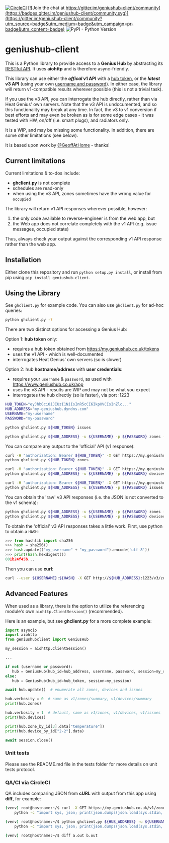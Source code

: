 [![CircleCI](https://circleci.com/gh/zxdavb/geniushub-client.svg?style=svg)](https://circleci.com/gh/zxdavb/geniushub-client) [![Join the chat at https://gitter.im/geniushub-client/community](https://badges.gitter.im/geniushub-client/community.svg)](https://gitter.im/geniushub-client/community?utm_source=badge&utm_medium=badge&utm_campaign=pr-badge&utm_content=badge) ![PyPI - Python Version](https://img.shields.io/pypi/pyversions/geniushub-client)

# geniushub-client
This is a Python library to provide access to a **Genius Hub** by abstracting its [RESTful API](https://my.geniushub.co.uk/docs). It uses **aiohttp** and is therefore async-friendly.

This library can use either the **_offical_ v1 API** with a [hub token](https://my.geniushub.co.uk/tokens), or the **_latest_ v3 API** (using your own [username and password](https://www.geniushub.co.uk/app)). In either case, the library will return v1-compatible results wherever possible (this is not a trivial task).

If you use the v3 API, you can interrogate the hub directly, rather than via Heat Genius' own servers. Note that the v3 API is undocumented, and so this functionality may break at any time. In fact, the v3 to v1 conversion if best efforts and may even be broken as is for some edge cases - it was tested with HW, on/off (i.e. smart plugs), and radiators only.

It is a WIP, and may be missing some functionality. In addition, there are some other limitations (see below).

It is based upon work by [@GeoffAtHome](https://github.com/zxdavb/geniushub-client/commits?author=GeoffAtHome) - thanks!

## Current limitations
Current limitations & to-dos include:
 - **ghclient.py** is not complete
 - schedules are read-only
 - when using the v3 API, zones sometimes have the wrong value for `occupied`

 The library will return v1 API responses wherever possible, however:
  1. the only code available to reverse-engineer is from the web app, but
  2. the Web app does not correlate completely with the v1 API (e.g. issue messages, occupied state)

Thus, always check your output against the corresponding v1 API response rather than the web app.

## Installation
Either clone this repository and run `python setup.py install`, or install from pip using `pip install geniushub-client`.

## Using the Library
See `ghclient.py` for example code. You can also use `ghclient.py` for ad-hoc queries:
```bash
python ghclient.py -?
```
There are two distinct options for accessing a Genius Hub:

Option 1: **hub token** only:
  - requires a hub token obtained from https://my.geniushub.co.uk/tokens
  - uses the v1 API - which is well-documented
  - interrogates Heat Genius' own servers (so is slower)

Option 2: hub **hostname/address** with **user credentials**:
  - requires your `username` & `password`, as used with https://www.geniushub.co.uk/app
  - uses the v3 API - results are WIP and may not be what you expect
  - interrogates the hub directly (so is faster), via port :1223

```bash
HUB_TOKEN="eyJhbGciOiJIUzI1NiIsInR5cCI6IkpXVCIsInZlc..."
HUB_ADDRESS="my-geniushub.dyndns.com"
USERNAME="my-username"
PASSWORD="my-password"

python ghclient.py ${HUB_TOKEN} issues

python ghclient.py ${HUB_ADDRESS} -u ${USERNAME} -p ${PASSWORD} zones -v
```

You can compare any output to the 'official' API (v1 response):
```bash
curl -H "authorization: Bearer ${HUB_TOKEN}" -X GET https://my.geniushub.co.uk/v1/zones/summary
python ghclient.py ${HUB_TOKEN} zones

curl -H "authorization: Bearer ${HUB_TOKEN}" -X GET https://my.geniushub.co.uk/v1/devices
python ghclient.py ${HUB_ADDRESS} -u ${USERNAME} -p ${PASSWORD} devices -v

curl -H "authorization: Bearer ${HUB_TOKEN}" -X GET https://my.geniushub.co.uk/v1/issues
python ghclient.py ${HUB_ADDRESS} -u ${USERNAME} -p ${PASSWORD} issues
```

You can obtain the 'raw' v3 API responses (i.e. the JSON is not converted to the v1 schema):
```bash
python ghclient.py ${HUB_ADDRESS} -u ${USERNAME} -p ${PASSWORD} zones -vvv
python ghclient.py ${HUB_ADDRESS} -u ${USERNAME} -p ${PASSWORD} devices -vvv
```

To obtain the 'official' v3 API responses takes a little work.  First, use python to obtain a `HASH`:
```python
>>> from hashlib import sha256
>>> hash = sha256()
>>> hash.update(("my_username" + "my_password").encode('utf-8'))
>>> print(hash.hexdigest())
001b24f45b...
```
Then you can use **curl**:
```bash
curl --user ${USERNAME}:${HASH} -X GET http://${HUB_ADDRESS}:1223/v3/zones
```

## Advanced Features
 When used as a library, there is the option to utilize the referencing module's own `aiohttp.ClientSession()` (recommended).

 Here is an example, but see **ghclient.py** for a more complete example:
 ```python
import asyncio
import aiohttp
from geniushubclient import GeniusHub

my_session = aiohttp.ClientSession()

...

if not (username or password):
    hub = GeniusHub(hub_id=hub_address, username, password, session=my_session)
else:
    hub = GeniusHub(hub_id=hub_token, session=my_session)

await hub.update()  # enumerate all zones, devices and issues

hub.verbosity = 0  # same as v1/zones/summary, v1/devices/summary
print(hub.zones)

hub.verbosity = 1  # default, same as v1/zones, v1/devices, v1/issues
print(hub.devices)

print(hub.zone_by_id[3].data["temperature"])
print(hub.device_by_id["2-2"].data)

await session.close()
```

### Unit tests

Please see the README.md file in the tests folder for more details on unit tests protocol.

### QA/CI via CircleCI
QA includes comparing JSON from **cURL** with output from this app using **diff**, for example:
```bash
(venv) root@hostname:~/$ curl -X GET https://my.geniushub.co.uk/v1/zones -H "authorization: Bearer ${HUB_TOKEN}" | \
    python -c "import sys, json; print(json.dumps(json.load(sys.stdin, parse_float=lambda x: int(float(x))), indent=4, sort_keys=True))" > a.out

(venv) root@hostname:~/$ python ghclient.py ${HUB_ADDRESS} -u ${USERNAME} -p ${PASSWORD} zones -v | \
    python -c "import sys, json; print(json.dumps(json.load(sys.stdin, parse_float=lambda x: int(float(x))), indent=4, sort_keys=True))" > b.out

(venv) root@hostname:~/$ diff a.out b.out
```
